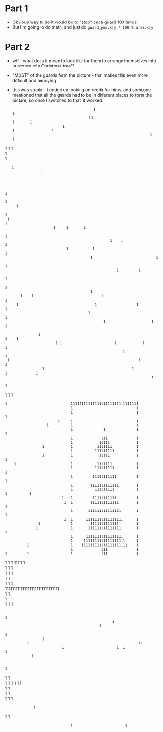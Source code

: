 # Part 1
* Obvious way to do it would be to "step" each guard 100 times
* But I'm going to do math, and just do `guard_pos.x|y * 100 % area.x|y`

# Part 2
* wtf - what does it mean to look like for them to arrange themselves into 'a picture of a Christmas tree'?
* "MOST" of the guards form the picture - that makes this even more difficult and annoying
* this was stupid - I ended up looking on reddit for hints, and someone mentioned that all the guards had to be in different places to form the picture, so once I switched to that, it worked.

                                           1                                                       1 
                                         11                                                1       1 
                             1                                            1                 1        
                                                                     1                     1         
 1                 1              1                                                                  
                                                       1                                             
                                                    1                                                
                                                                                                     
       1                                                                                             
                    1                                                                                
                                                                                                     
                                                                                                     
                                                                                                     
                                                                                                1    
                                                                                                  1  
         1                                                                                           
                                                                                               1     
     1                                                                    1                          
                          1     1       1                                                            
                                                                                                    1
                                                    1    1                  1                        
                                1           1                              1                         
                                           1                             1                           
                                                                                      1              
                                                       1         1                                   
                                                                                               1     
                                                                                1                    
                                           1                                                         
           1    1                               1                                           1        
         1                                   1                  1                      1             
                                          1                                  1                       
                                                 1                     1                          1  
                                                                                                     
                   1                                                                    1    1       
                           1 1                        1            1                               1 
                                                          1                                  1       
     1                                                           1              1                    
                     1                                        1                    1             1   
                                                                       1                             
                                                                            1                        
  1                                               1                                  1               
                                                                                                     
    1                             1111111111111111111111111111111                                    
                                  1                             1                                    
                                  1                             1                        1           
                            1     1                             1                                    
                       1          1                             1                                    
                                  1              1              1                  1                 
                                  1             111             1                                    
                                  1            11111            1                                    
                     1            1           1111111           1                                    
                                  1          111111111          1                                    
                     1            1            11111            1                       1            
        1                         1           1111111           1                                    
                                  1          111111111          1                              1     
                                  1         11111111111         1                    1               
                                  1        1111111111111        1                                    
                                  1          111111111          1         1          1               
                              1   1         11111111111         1                                    
                               1  1        1111111111111        1                1                   
                                  1       111111111111111       1                        1           
                               1  1      11111111111111111      1                                    
                   1              1        1111111111111        1                                    
                  1               1       111111111111111       1             1                      
                                  1      11111111111111111      1                                    
                                  1     1111111111111111111     1                                    
              1                   1    111111111111111111111    1                                    
                                  1             111             1                                    
    1         1                   1             111             1                                    
1     1                           1             111             1               1                    
             1                    1                             1                                    
                            1     1                             1                                    
                                  1                             1                                    
                                  1                             1                               1    
                                  1111111111111111111111111111111                                    
                                                                   1                1                
                                                  1                                                  
        1                                               1                              1             
                                                                                                     
                                                                                                     
                                                                                 1                   
                                                     1                                               
                                               1                                                     
                                                                              1                      
                     1                                                                               
              1                                                  11                                  
                              1                        1  1                                     1    
                1                                                                                    
                                                                                                     
                                                                                   1                 
   1                   1                                                                             
  1          1                                              1                                      1 
                     1                                                                       1       
     1                   1                                                                           
        1                                                                                      1     
                               1           1    1                                                    
                                                                                                     
                 1                                                                                   
   1                                                                      1                          
                                                                                                     
                                                                                                     
                                  1                        1                                         
                                                                                                     
